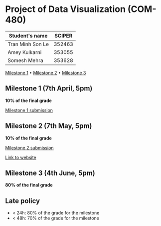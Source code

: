 # Project of Data Visualization (COM-480)

| Student's name | SCIPER |
| -------------- | ------ |
| Tran Minh Son Le | 352463 |
| Amey Kulkarni | 353055 |
| Somesh Mehra | 353628 |

[Milestone 1](#milestone-1) • [Milestone 2](#milestone-2) • [Milestone 3](#milestone-3)

## Milestone 1 (7th April, 5pm)

**10% of the final grade**

[Milestone 1 submission](./milestone-reports/milestone1/milestone1.md)

## Milestone 2 (7th May, 5pm)

**10% of the final grade**

[Milestone 2 submission](./milestone-reports/milestone2.md)

[Link to website](https://com-480-data-visualization.github.io/project-2023-dunkdata/)

## Milestone 3 (4th June, 5pm)

**80% of the final grade**


## Late policy

- < 24h: 80% of the grade for the milestone
- < 48h: 70% of the grade for the milestone
